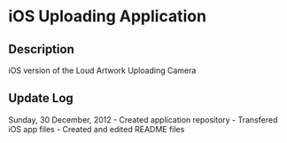 iOS Uploading Application
=========================

Description
-----------
  iOS version of the Loud Artwork Uploading Camera
  
  
Update Log
----------

  Sunday, 30 December, 2012
    - Created application repository
    - Transfered iOS app files
    - Created and edited README files
